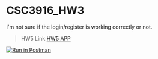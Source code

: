 # CSC3916_HW3

I'm not sure if the login/register is working correctly or not.
> HW5 Link:[HW5 APP](https://hw5-app.herokuapp.com/#/)

[![Run in Postman](https://run.pstmn.io/button.svg)](https://app.getpostman.com/run-collection/3fcb355bf44190ab9368#?env%5BHW3%20Auth%20Token%5D=W3sia2V5IjoiQXV0aG9yaXphdGlvbiIsInZhbHVlIjoiIiwiZW5hYmxlZCI6dHJ1ZX0seyJrZXkiOiJ0b2tlbiIsInZhbHVlIjoiIiwiZW5hYmxlZCI6dHJ1ZX1d)
